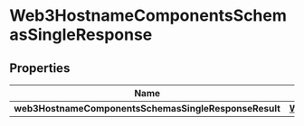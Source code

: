 # Web3HostnameComponentsSchemasSingleResponse

## Properties
Name | Type | Description | Notes
------------ | ------------- | ------------- | -------------
**web3HostnameComponentsSchemasSingleResponseResult** | [**Web3Hostname**](Web3Hostname.md) |  |  [optional]
